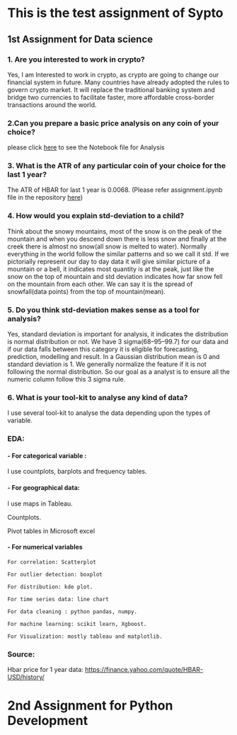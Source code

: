 # This is the test assignment of Sypto

## 1st Assignment for Data science

### 1. Are you interested to work in crypto?


Yes, I am Interested to work in crypto, as crypto are going to change our financial
system in future. Many countries have already adopted the rules to govern crypto
market. It will replace the traditional banking system and bridge two currencies to
facilitate faster, more affordable cross-border transactions around the world.

### 2.Can you prepare a basic price analysis on any coin of your choice?

please click [here](https://github.com/android16-rj/test-assignment-sypto/blob/main/assignment.ipynb) to see the Notebook file for Analysis

### 3. What is the ATR of any particular coin of your choice for the last 1 year?

The ATR of HBAR for last 1 year is 0.0068.
(Please refer assignment.ipynb file in the repository [here](https://github.com/android16-rj/test-assignment-sypto/blob/main/assignment.ipynb))

### 4. How would you explain std-deviation to a child?

Think about the snowy mountains, most of the snow is on the peak of the mountain
and when you descend down there is less snow and finally at the creek there is
almost no snow(all snow is melted to water).
Normally everything in the world follow the similar patterns and so we call it std. If
we pictorially represent our day to day data it will give similar picture of a mountain
or a bell, it indicates most quantity is at the peak, just like the snow on the top of
mountain and std deviation indicates how far snow fell on the mountain from each
other. We can say it is the spread of snowfall(data points) from the top of
mountain(mean).

### 5. Do you think std-deviation makes sense as a tool for analysis?

Yes, standard deviation is important for analysis, it indicates the distribution is
normal distribution or not. We have 3 sigma(68–95–99.7) for our data and if our data
falls between this category it is eligible for forecasting, prediction, modelling and
result.
In a Gaussian distribution mean is 0 and standard deviation is 1. We generally
normalize the feature if it is not following the normal distribution. So our goal as a
analyst is to ensure all the numeric column follow this 3 sigma rule.

### 6. What is your tool-kit to analyse any kind of data?

I use several tool-kit to analyse the data depending upon the types of variable.
### EDA:

#### - For categorical variable :

I use countplots, barplots and frequency tables.

#### - For geographical data:

I use maps in Tableau.

Countplots.

Pivot tables in Microsoft excel

#### - For numerical variables

    For correlation: Scatterplot

    For outlier detection: boxplot

    For distribution: kde plot.

    For time series data: line chart

    For data cleaning : python pandas, numpy.

    For machine learning: scikit learn, Xgboost.

    For Visualization: mostly tableau and matplotlib.

### Source:

Hbar price for 1 year data:
https://finance.yahoo.com/quote/HBAR-USD/history/

# 2nd Assignment for Python Development
